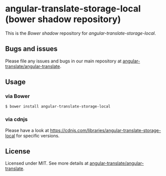 # angular-translate-storage-local (bower shadow repository)

This is the _Bower shadow_ repository for *angular-translate-storage-local*.

## Bugs and issues

Please file any issues and bugs in our main repository at [angular-translate/angular-translate](https://github.com/angular-translate/angular-translate/issues).

## Usage

### via Bower

```bash
$ bower install angular-translate-storage-local
```

### via cdnjs

Please have a look at https://cdnjs.com/libraries/angular-translate-storage-local for specific versions.

## License

Licensed under MIT. See more details at [angular-translate/angular-translate](https://github.com/angular-translate/angular-translate).
